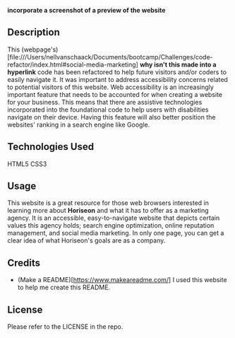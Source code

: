 **incorporate a screenshot of a preview of the website**
## Description
This (webpage's)[file:///Users/nellvanschaack/Documents/bootcamp/Challenges/code-refactor/index.html#social-media-marketing] **why isn't this made into a hyperlink** code has been refactored to help future visitors and/or coders to easily navigate it. It was important to address accessibility concerns related to potential visitors of this website. Web accessibility is an increasingly important feature that needs to be accounted for when creating a website for your business. This means that there are assistive technologies incorporated into the foundational code to help users with disabilities navigate on their device. Having this feature will also better position the websites' ranking in a search engine like Google.

## Technologies Used
HTML5
CSS3

## Usage
This website is a great resource for those web browsers interested in learning more about **Horiseon** and what it has to offer as a marketing agency. It is an accessible, easy-to-navigate website that depicts certain values this agency holds; search engine optimization, online reputation management, and social media marketing. In only one page, you can get a clear idea of what Horiseon's goals are as a company.

## Credits
- (Make a README)[https://www.makeareadme.com/]
I used this website to help me create this README.

## License
Please refer to the LICENSE in the repo.